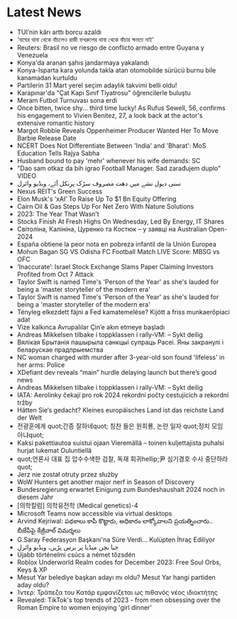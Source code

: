 # Latest News
-  TUI’nin kârı arttı borcu azaldı
-  ‘বাঘের থাবা থেকে বাঁচলেও রাজী ফখরুলের থাবা থেকে বাঁচার ক্ষমতা নাই’
-  Reuters: Brasil no ve riesgo de conflicto armado entre Guyana y Venezuela
-  Konya'da aranan şahıs jandarmaya yakalandı
-  Konya-Isparta kara yolunda takla atan otomobilde sürücü burnu bile kanamadan kurtuldu
-  Partilerin 31 Mart yerel seçim adaylık takvimi belli oldu!
-  Karapınar'da "Çat Kapı Sınıf Tiyatrosu" öğrencilerle buluştu
-  Meram Futbol Turnuvası sona erdi
-  Once bitten, twice shy... third time lucky! As Rufus Sewell, 56, confirms his engagement to Vivien Benitez, 27, a look back at the actor's extensive romantic history
-  Margot Robbie Reveals Oppenheimer Producer Wanted Her To Move Barbie Release Date
-  NCERT Does Not Differentiate Between 'India' and 'Bharat': MoS Education Tells Rajya Sabha
-  Husband bound to pay 'mehr' whenever his wife demands: SC
-  "Dao sam otkaz da bih igrao Football Manager. Sad zarađujem duplo" VIDEO
-  سنی دیول نشے میں دھت مصروف سڑک پرنکل آئے، ویڈیو وائرل
-  Nexus REIT's Green Success
-  Elon Musk's ‘xAI’ To Raise Up To $1 Bn Equity Offering
-  Cairn Oil & Gas Steps Up For Net Zero With Nature Solutions
-  2023: The Year That Wasn’t
-  Stocks Finish At Fresh Highs On Wednesday, Led By Energy, IT Shares
-  Світоліна, Калініна, Цуренко та Костюк – у заявці на Australian Open-2024
-  España obtiene la peor nota en pobreza infantil de la Unión Europea
-  Mohun Bagan SG VS Odisha FC Football Match LIVE Score: MBSG vs OFC
-  ‘Inaccurate’: Israel Stock Exchange Slams Paper Claiming Investors Profited from Oct 7 Attack
-  Taylor Swift is named Time's 'Person of the Year' as she's lauded for being a 'master storyteller of the modern era'
-  Taylor Swift is named Time's 'Person of the Year' as she's lauded for being a 'master storyteller of the modern era'
-  Tényleg elkezdett fájni a Fed kamatemelése? Kijött a friss munkaerőpiaci adat
-  Vize kalkınca Avrupalılar Çin’e akın etmeye başladı
-  Andreas Mikkelsen tilbake i toppklassen i rally-VM: – Sykt deilig
-  Вялікая Брытанія пашырыла санкцыі супраць Расеі. Яны закранулі і беларускае прадпрыемства
-  NC woman charged with murder after 3-year-old son found 'lifeless' in her arms: Police
-  XDefiant dev reveals “main” hurdle delaying launch but there’s good news
-  Andreas Mikkelsen tilbake i toppklassen i rally-VM: – Sykt deilig
-  IATA: Aerolinky čekají pro rok 2024 rekordní počty cestujících a rekordní tržby
-  Hätten Sie‘s gedacht? Kleines europäisches Land ist das reichste Land der Welt
-  전광훈에게 quot;간증 잘하네quot; 칭찬 들은 원희룡, 논란 일자 quot;정치 모임 아냐quot;
-  Kaksi pakettiautoa suistui ojaan Vieremällä – toinen kuljettajista puhalsi hurjat lukemat Ouluntiellä
-  quot;언론사 대표 집 압수수색한 검찰, 독재 회귀hellip;尹 심기경호 수사 중단하라quot;
-  Jerz nie został otruty przez służby
-  WoW Hunters get another major nerf in Season of Discovery
-  Bundesregierung erwartet Einigung zum Bundeshaushalt 2024 noch in diesem Jahr
-  [의학칼럼] 의학유전학 (Medical genetics)-4
-  Microsoft Teams now accessible via virtual desktops
-  Arvind Kejriwal: పథకాలు కాపీ కొట్టారు, అధికారం లాక్కోవాలని ప్రయత్నించారు.. బీజేపీపై కేజ్రీవాల్ విమర్శలు
-  G.Saray Federasyon Başkanı'na Süre Verdi... Kulüpten İhraç Ediliyor
-  جیا بچن میڈیا پر برس پڑیں، ویڈیو وائرل
-  Újabb történelmi csúcs a német tőzsdén
-  Roblox Underworld Realm codes for December 2023: Free Soul Orbs, Keys & XP
-  Mesut Yar belediye başkan adayı mı oldu? Mesut Yar hangi partiden aday oldu?
-  Ίντερ: Τράπεζα του Κατάρ εμφανίζεται ως πιθανός νέος ιδιοκτήτης
-  Revealed: TikTok's top trends of 2023 - from men obsessing over the Roman Empire to women enjoying 'girl dinner'
